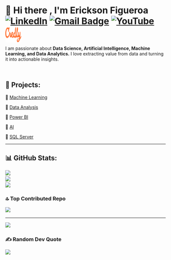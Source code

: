 # 🙋 Hi there , I'm Erickson Figueroa [![LinkedIn](https://img.shields.io/badge/LinkedIn-%230077B5.svg?logo=linkedin&logoColor=white)](https://www.linkedin.com/in/erickson-figueroa/) [![Gmail Badge](https://img.shields.io/badge/-Gmail-d14836?style=flat-square&logo=Gmail&logoColor=white&link=indetrd@gmail.com)](mailto:indetrd@gmail.com) [![YouTube](https://img.shields.io/badge/YouTube-%23FF0000.svg?logo=YouTube&logoColor=white)](https://www.youtube.com) <a href="https://www.credly.com/users/erickson-figueroa"><img src="/images/credly_logo_icon.svg" alt="Credly" width="50" height="50" style="margin-bottom: -16px !important;"></a>

<p>I am passionate about <strong>Data Science, Artificial Intelligence, Machine Learning, and Data Analytics.</strong> I love extracting value from data and turning it into actionable insights.</p></br>


## 🚀 Projects:


<p>🔗 <a href="https://github.com/erickson-figueroa/machine-learning-projects" target="_blank" rel="noopener noreferrer">Machine Learning</a></p>
<p>🔗 <a href="https://github.com/erickson-figueroa/python-data-analysis-projects" target="_blank" rel="noopener noreferrer">Data Analysis</a></p>
<p>🔗 <a href="https://github.com/erickson-figueroa/power-bi" target="_blank" rel="noopener noreferrer">Power BI</a></p>
<p>🔗 <a href="https://github.com/erickson-figueroa/ai-projects" target="_blank" rel="noopener noreferrer">AI</a></p>
<p>🔗 <a href="https://github.com/erickson-figueroa/sql-server" target="_blank" rel="noopener noreferrer">SQL Server</a></p>
    
---

## 📊 GitHub Stats:
![](https://github-readme-stats.vercel.app/api?username=erickson-figueroa&theme=dark&hide_border=false&include_all_commits=false&count_private=false)<br/>
![](https://github-readme-streak-stats.herokuapp.com/?user=erickson-figueroa&theme=dark&hide_border=false)<br/>
![](https://github-readme-stats.vercel.app/api/top-langs/?username=erickson-figueroa&theme=dark&hide_border=false&include_all_commits=false&count_private=false&layout=compact)

### 🔝 Top Contributed Repo
![](https://github-contributor-stats.vercel.app/api?username=erickson-figueroa&limit=5&theme=dark&combine_all_yearly_contributions=true)

---
[![](https://visitcount.itsvg.in/api?id=erickson-figueroa&icon=0&color=0)](https://visitcount.itsvg.in)

### ✍️ Random Dev Quote
![](https://quotes-github-readme.vercel.app/api?type=horizontal&theme=radical)
